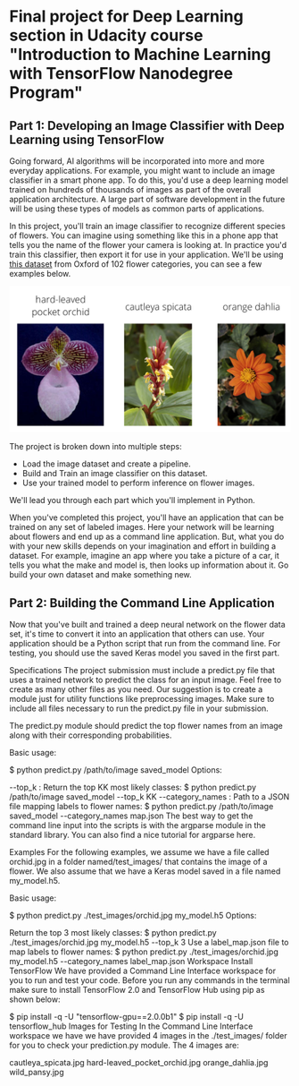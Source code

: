 # Final project for Deep Learning section in Udacity course "Introduction to Machine Learning with TensorFlow Nanodegree Program"



## Part 1: Developing an Image Classifier with Deep Learning using TensorFlow
Going forward, AI algorithms will be incorporated into more and more everyday applications. For example, you might want to include an image classifier in a smart phone app. To do this, you'd use a deep learning model trained on hundreds of thousands of images as part of the overall application architecture. A large part of software development in the future will be using these types of models as common parts of applications. 

In this project, you'll train an image classifier to recognize different species of flowers. You can imagine using something like this in a phone app that tells you the name of the flower your camera is looking at. In practice you'd train this classifier, then export it for use in your application. We'll be using [this dataset](http://www.robots.ox.ac.uk/~vgg/data/flowers/102/index.html) from Oxford of 102 flower categories, you can see a few examples below. 

![Image of Samples](https://github.com/namnhatpham1995/Udacity-Image-Classifier-TensorFlow/blob/master/test_images/Flowers.png)

The project is broken down into multiple steps:

* Load the image dataset and create a pipeline.
* Build and Train an image classifier on this dataset.
* Use your trained model to perform inference on flower images.

We'll lead you through each part which you'll implement in Python.

When you've completed this project, you'll have an application that can be trained on any set of labeled images. Here your network will be learning about flowers and end up as a command line application. But, what you do with your new skills depends on your imagination and effort in building a dataset. For example, imagine an app where you take a picture of a car, it tells you what the make and model is, then looks up information about it. Go build your own dataset and make something new.

## Part 2: Building the Command Line Application

Now that you've built and trained a deep neural network on the flower data set, it's time to convert it into an application that others can use. Your application should be a Python script that run from the command line. For testing, you should use the saved Keras model you saved in the first part.

Specifications
The project submission must include a predict.py file that uses a trained network to predict the class for an input image. Feel free to create as many other files as you need. Our suggestion is to create a module just for utility functions like preprocessing images. Make sure to include all files necessary to run the predict.py file in your submission.

The predict.py module should predict the top flower names from an image along with their corresponding probabilities.

Basic usage:

$ python predict.py /path/to/image saved_model
Options:

--top_k : Return the top KK most likely classes:
$ python predict.py /path/to/image saved_model --top_k KK
--category_names : Path to a JSON file mapping labels to flower names:
$ python predict.py /path/to/image saved_model --category_names map.json
The best way to get the command line input into the scripts is with the argparse module in the standard library. You can also find a nice tutorial for argparse here.

Examples
For the following examples, we assume we have a file called orchid.jpg in a folder named/test_images/ that contains the image of a flower. We also assume that we have a Keras model saved in a file named my_model.h5.

Basic usage:

$ python predict.py ./test_images/orchid.jpg my_model.h5
Options:

Return the top 3 most likely classes:
$ python predict.py ./test_images/orchid.jpg my_model.h5 --top_k 3
Use a label_map.json file to map labels to flower names:
$ python predict.py ./test_images/orchid.jpg my_model.h5 --category_names label_map.json
Workspace
Install TensorFlow
We have provided a Command Line Interface workspace for you to run and test your code. Before you run any commands in the terminal make sure to install TensorFlow 2.0 and TensorFlow Hub using pip as shown below:

$ pip install -q -U "tensorflow-gpu==2.0.0b1"
$ pip install -q -U tensorflow_hub
Images for Testing
In the Command Line Interface workspace we have we have provided 4 images in the ./test_images/ folder for you to check your prediction.py module. The 4 images are:

cautleya_spicata.jpg
hard-leaved_pocket_orchid.jpg
orange_dahlia.jpg
wild_pansy.jpg
